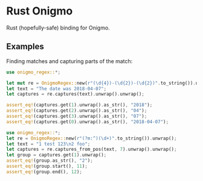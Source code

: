 # Rust Onigmo

Rust (hopefully-safe) binding for Onigmo.

## Examples

Finding matches and capturing parts of the match:

```rust
use onigmo_regex::*;

let mut re = OnigmoRegex::new(r"(\d{4})-(\d{2})-(\d{2})".to_string()).unwrap();
let text = "The date was 2018-04-07";
let captures = re.captures(text).unwrap().unwrap();

assert_eq!(captures.get(1).unwrap().as_str(), "2018");
assert_eq!(captures.get(2).unwrap().as_str(), "04");
assert_eq!(captures.get(3).unwrap().as_str(), "07");
assert_eq!(captures.get(0).unwrap().as_str(), "2018-04-07");
```

```rust
use onigmo_regex::*;
let re = OnigmoRegex::new(r"(?m:^)(\d+)".to_string()).unwrap();
let text = "1 test 123\n2 foo";
let captures = re.captures_from_pos(text, 7).unwrap().unwrap();
let group = captures.get(1).unwrap();
assert_eq!(group.as_str(), "2");
assert_eq!(group.start(), 11);
assert_eq!(group.end(), 12);
```
